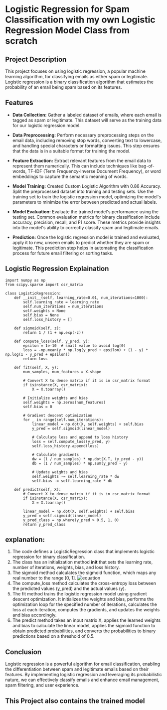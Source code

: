 # Logistic Regression for Spam Classification with my own Logistic Regression Model Class from scratch

## Project Description

This project focuses on using logistic regression, a popular machine learning algorithm, for classifying emails as either spam or legitimate. Logistic regression is a binary classification algorithm that estimates the probability of an email being spam based on its features.

## Features

- **Data Collection:** Gather a labeled dataset of emails, where each email is tagged as spam or legitimate. This dataset will serve as the training data for our logistic regression model.

- **Data Preprocessing:** Perform necessary preprocessing steps on the email data, including removing stop words, converting text to lowercase, and handling special characters or formatting issues. This step ensures that the data is in a suitable format for training the model.

- **Feature Extraction:** Extract relevant features from the email data to represent them numerically. This can include techniques like bag-of-words, TF-IDF (Term Frequency-Inverse Document Frequency), or word embeddings to capture the semantic meaning of words.

- **Model Training:** Created Custom Logistic Algorithm with 0.86 Accuracy. Split the preprocessed dataset into training and testing sets. Use the training set to train the logistic regression model, optimizing the model's parameters to minimize the error between predicted and actual labels.

- **Model Evaluation:** Evaluate the trained model's performance using the testing set. Common evaluation metrics for binary classification include accuracy, precision, recall, and F1 score. These metrics provide insights into the model's ability to correctly classify spam and legitimate emails.

- **Prediction:** Once the logistic regression model is trained and evaluated, apply it to new, unseen emails to predict whether they are spam or legitimate. This prediction step helps in automating the classification process for future email filtering or sorting tasks.


## Logistic Regression Explaination
```code
import numpy as np
from scipy.sparse import csr_matrix

class LogisticRegression:
    def __init__(self, learning_rate=0.01, num_iterations=1000):
        self.learning_rate = learning_rate
        self.num_iterations = num_iterations
        self.weights = None
        self.bias = None
        self.loss_history = []

    def sigmoid(self, z):
        return 1 / (1 + np.exp(-z))

    def compute_loss(self, y_pred, y):
        epsilon = 1e-10  # small value to avoid log(0)
        loss = -np.mean(y * np.log(y_pred + epsilon) + (1 - y) * np.log(1 - y_pred + epsilon))
        return loss

    def fit(self, X, y):
        num_samples, num_features = X.shape

        # Convert X to dense matrix if it is in csr_matrix format
        if isinstance(X, csr_matrix):
            X = X.toarray()

        # Initialize weights and bias
        self.weights = np.zeros(num_features)
        self.bias = 0

        # Gradient descent optimization
        for _ in range(self.num_iterations):
            linear_model = np.dot(X, self.weights) + self.bias
            y_pred = self.sigmoid(linear_model)

            # Calculate loss and append to loss history
            loss = self.compute_loss(y_pred, y)
            self.loss_history.append(loss)

            # Calculate gradients
            dw = (1 / num_samples) * np.dot(X.T, (y_pred - y))
            db = (1 / num_samples) * np.sum(y_pred - y)

            # Update weights and bias
            self.weights -= self.learning_rate * dw
            self.bias -= self.learning_rate * db

    def predict(self, X):
        # Convert X to dense matrix if it is in csr_matrix format
        if isinstance(X, csr_matrix):
            X = X.toarray()

        linear_model = np.dot(X, self.weights) + self.bias
        y_pred = self.sigmoid(linear_model)
        y_pred_class = np.where(y_pred > 0.5, 1, 0)
        return y_pred_class

```

## explanation:

  1. The code defines a LogisticRegression class that implements logistic regression for binary classification.
  2. The class has an initialization method __init__ that sets the learning rate, number of iterations, weights, bias, and loss history.
  3. The sigmoid method calculates the sigmoid function, which maps any real number to the range [0, 1].
  ![equation](https://latex.codecogs.com/png.latex?\frac{1}{1+e^{m}})
  5. The compute_loss method calculates the cross-entropy loss between the predicted values (y_pred) and the actual values (y).
  6. The fit method trains the logistic regression model using gradient descent optimization. It initializes the weights and bias, performs the optimization loop for the specified number of iterations, calculates the loss at each iteration, computes the gradients, and updates the weights and bias accordingly.
  7. The predict method takes an input matrix X, applies the learned weights and bias to calculate the linear model, applies the sigmoid function to obtain predicted probabilities, and converts the probabilities to binary predictions based on a threshold of 0.5.



## Conclusion

Logistic regression is a powerful algorithm for email classification, enabling the differentiation between spam and legitimate emails based on their features. By implementing logistic regression and leveraging its probabilistic nature, we can effectively classify emails and enhance email management, spam filtering, and user experience.

## This Project also contains the trained model


